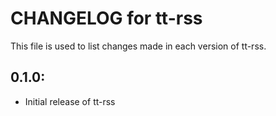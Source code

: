 # CHANGELOG for tt-rss

This file is used to list changes made in each version of tt-rss.

## 0.1.0:

* Initial release of tt-rss
